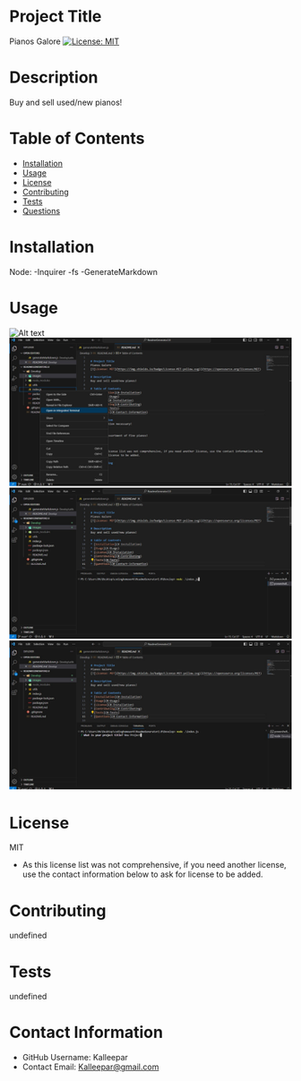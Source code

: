 
# Project Title
Pianos Galore
[![License: MIT](https://img.shields.io/badge/License-MIT-yellow.svg)](https://opensource.org/licenses/MIT)

# Description
Buy and sell used/new pianos!

# Table of Contents 
* [Installation](#-Installation)
* [Usage](#-Usage)
* [License](#-Installation)
* [Contributing](#-Contributing)
* [Tests](#-Tests)
* [Questions](#-Contact-Information)
  
# Installation
Node:
-Inquirer
-fs
-GenerateMarkdown

# Usage
![Alt text](https://watch.screencastify.com/v/LHMQtc9wKo64C5x6aPac)
![Alt text](https://github.com/kalleepar/ReadmeGenerator2.0/blob/d20b73917af596b40b1977153f4d3f4b58e3f7b8/Develop/images/readmegeneratorsample1.jpg)
![Alt text](https://github.com/kalleepar/ReadmeGenerator2.0/blob/d20b73917af596b40b1977153f4d3f4b58e3f7b8/Develop/images/readmegeneratorsample2.jpg)
![Alt text](https://github.com/kalleepar/ReadmeGenerator2.0/blob/d20b73917af596b40b1977153f4d3f4b58e3f7b8/Develop/images/readmegeneratorsample3.jpg)

# License 
MIT
* As this license list was not comprehensive, if you need another license, use the contact information below to ask for license to be added. 

# Contributing 
undefined

# Tests
undefined

# Contact Information 
* GitHub Username: Kalleepar
* Contact Email: Kalleepar@gmail.com

